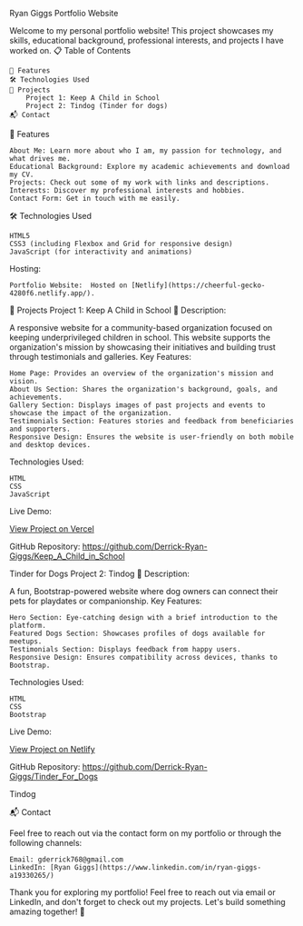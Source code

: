 Ryan Giggs Portfolio Website

Welcome to my personal portfolio website! This project showcases my skills, educational background, professional interests, and projects I have worked on.
📋 Table of Contents

    🌟 Features
    🛠️ Technologies Used
    🚀 Projects
        Project 1: Keep A Child in School
        Project 2: Tindog (Tinder for dogs)
    📬 Contact

🌟 Features

    About Me: Learn more about who I am, my passion for technology, and what drives me.
    Educational Background: Explore my academic achievements and download my CV.
    Projects: Check out some of my work with links and descriptions.
    Interests: Discover my professional interests and hobbies.
    Contact Form: Get in touch with me easily.

🛠️ Technologies Used

    HTML5
    CSS3 (including Flexbox and Grid for responsive design)
    JavaScript (for interactivity and animations)

Hosting:

    Portfolio Website:  Hosted on [Netlify](https://cheerful-gecko-4280f6.netlify.app/).

🚀 Projects
Project 1: Keep A Child in School 🚀
Description:

A responsive website for a community-based organization focused on keeping underprivileged children in school. This website supports the organization's mission by showcasing their initiatives and building trust through testimonials and galleries.
Key Features:

    Home Page: Provides an overview of the organization's mission and vision.
    About Us Section: Shares the organization's background, goals, and achievements.
    Gallery Section: Displays images of past projects and events to showcase the impact of the organization.
    Testimonials Section: Features stories and feedback from beneficiaries and supporters.
    Responsive Design: Ensures the website is user-friendly on both mobile and desktop devices.

Technologies Used:

    HTML
    CSS
    JavaScript

Live Demo:

[View Project on Vercel](https://keep-a-child-in-school.vercel.app/)

GitHub Repository: https://github.com/Derrick-Ryan-Giggs/Keep_A_Child_in_School 

Tinder for Dogs 
Project 2: Tindog 🌟
Description:

A fun, Bootstrap-powered website where dog owners can connect their pets for playdates or companionship.
Key Features:

    Hero Section: Eye-catching design with a brief introduction to the platform.
    Featured Dogs Section: Showcases profiles of dogs available for meetups.
    Testimonials Section: Displays feedback from happy users.
    Responsive Design: Ensures compatibility across devices, thanks to Bootstrap.

Technologies Used:

    HTML
    CSS
    Bootstrap

Live Demo:

[View Project on Netlify](https://celadon-pastelito-557bd8.netlify.app/)

GitHub Repository: https://github.com/Derrick-Ryan-Giggs/Tinder_For_Dogs

Tindog


📬 Contact

Feel free to reach out via the contact form on my portfolio or through the following channels:

    Email: gderrick768@gmail.com
    LinkedIn: [Ryan Giggs](https://www.linkedin.com/in/ryan-giggs-a19330265/)

Thank you for exploring my portfolio! Feel free to reach out via email or LinkedIn, and don't forget to check out my projects. Let's build something amazing together! 🚀
